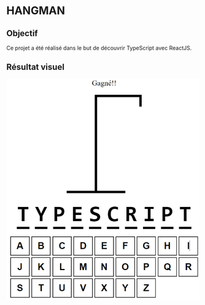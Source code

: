 # HANGMAN

## Objectif

Ce projet a été réalisé dans le but de découvrir TypeScript avec ReactJS.

## Résultat visuel

![Résultat](public\result.png "Résultat")